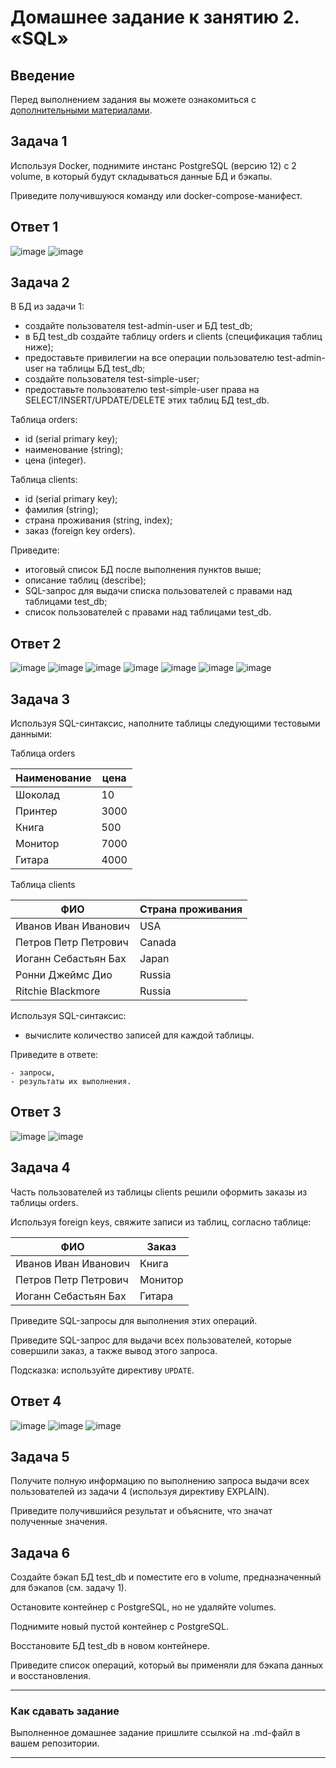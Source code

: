 # Домашнее задание к занятию 2. «SQL»

## Введение

Перед выполнением задания вы можете ознакомиться с 
[дополнительными материалами](https://github.com/netology-code/virt-homeworks/blob/virt-11/additional/README.md).

## Задача 1

Используя Docker, поднимите инстанс PostgreSQL (версию 12) c 2 volume, 
в который будут складываться данные БД и бэкапы.

Приведите получившуюся команду или docker-compose-манифест.

## Ответ 1

![image](https://github.com/bezymel/bd-dev-homeworks/assets/129361495/427a47e0-37da-41a0-9cd3-18c1abe9fb19)
![image](https://github.com/bezymel/bd-dev-homeworks/assets/129361495/d157f020-d6fe-4284-a50c-74bc448206e4)


## Задача 2

В БД из задачи 1: 

- создайте пользователя test-admin-user и БД test_db;
- в БД test_db создайте таблицу orders и clients (спeцификация таблиц ниже);
- предоставьте привилегии на все операции пользователю test-admin-user на таблицы БД test_db;
- создайте пользователя test-simple-user;
- предоставьте пользователю test-simple-user права на SELECT/INSERT/UPDATE/DELETE этих таблиц БД test_db.

Таблица orders:

- id (serial primary key);
- наименование (string);
- цена (integer).

Таблица clients:

- id (serial primary key);
- фамилия (string);
- страна проживания (string, index);
- заказ (foreign key orders).

Приведите:

- итоговый список БД после выполнения пунктов выше;
- описание таблиц (describe);
- SQL-запрос для выдачи списка пользователей с правами над таблицами test_db;
- список пользователей с правами над таблицами test_db.

## Ответ 2

![image](https://github.com/bezymel/bd-dev-homeworks/assets/129361495/75ea5b71-b78a-4431-a9ab-422fa837e56c)
![image](https://github.com/bezymel/bd-dev-homeworks/assets/129361495/e1d3ac5f-26d8-4901-9631-296ca6d9b3a8)
![image](https://github.com/bezymel/bd-dev-homeworks/assets/129361495/2d3c0d75-7f32-4782-a69d-6d831047275c)
![image](https://github.com/bezymel/bd-dev-homeworks/assets/129361495/d305fc2c-da6b-4778-9a06-8d96418c9755)
![image](https://github.com/bezymel/bd-dev-homeworks/assets/129361495/dadec47e-6043-41b1-83df-9ebc9800850d)
![image](https://github.com/bezymel/bd-dev-homeworks/assets/129361495/2f7c62eb-3a27-4d68-9a63-7d8d825ccf21)
![image](https://github.com/bezymel/bd-dev-homeworks/assets/129361495/558e9f9d-f157-4bf1-b716-363f7985ef90)


## Задача 3

Используя SQL-синтаксис, наполните таблицы следующими тестовыми данными:

Таблица orders

|Наименование|цена|
|------------|----|
|Шоколад| 10 |
|Принтер| 3000 |
|Книга| 500 |
|Монитор| 7000|
|Гитара| 4000|

Таблица clients

|ФИО|Страна проживания|
|------------|----|
|Иванов Иван Иванович| USA |
|Петров Петр Петрович| Canada |
|Иоганн Себастьян Бах| Japan |
|Ронни Джеймс Дио| Russia|
|Ritchie Blackmore| Russia|

Используя SQL-синтаксис:
- вычислите количество записей для каждой таблицы.

Приведите в ответе:

    - запросы,
    - результаты их выполнения.

## Ответ 3

![image](https://github.com/bezymel/bd-dev-homeworks/assets/129361495/45576775-f057-4f39-83bb-ae67d55a1cff)
![image](https://github.com/bezymel/bd-dev-homeworks/assets/129361495/8f060d85-762f-46cf-9272-c4811060f83a)

## Задача 4

Часть пользователей из таблицы clients решили оформить заказы из таблицы orders.

Используя foreign keys, свяжите записи из таблиц, согласно таблице:

|ФИО|Заказ|
|------------|----|
|Иванов Иван Иванович| Книга |
|Петров Петр Петрович| Монитор |
|Иоганн Себастьян Бах| Гитара |

Приведите SQL-запросы для выполнения этих операций.

Приведите SQL-запрос для выдачи всех пользователей, которые совершили заказ, а также вывод этого запроса.
 
Подсказка: используйте директиву `UPDATE`.

## Ответ 4

![image](https://github.com/bezymel/bd-dev-homeworks/assets/129361495/3b4a3df9-6597-4a5c-9239-802e104f9336)
![image](https://github.com/bezymel/bd-dev-homeworks/assets/129361495/09673773-8a14-44a4-b3df-e643b6b0ea05)
![image](https://github.com/bezymel/bd-dev-homeworks/assets/129361495/46615f3e-c4b0-41f9-8b9d-4f29f75da576)

## Задача 5

Получите полную информацию по выполнению запроса выдачи всех пользователей из задачи 4 
(используя директиву EXPLAIN).

Приведите получившийся результат и объясните, что значат полученные значения.

## Задача 6

Создайте бэкап БД test_db и поместите его в volume, предназначенный для бэкапов (см. задачу 1).

Остановите контейнер с PostgreSQL, но не удаляйте volumes.

Поднимите новый пустой контейнер с PostgreSQL.

Восстановите БД test_db в новом контейнере.

Приведите список операций, который вы применяли для бэкапа данных и восстановления. 

---

### Как cдавать задание

Выполненное домашнее задание пришлите ссылкой на .md-файл в вашем репозитории.

---

